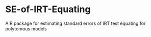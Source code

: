 # SE-of-IRT-Equating
A R package for estimating standard errors of IRT test equating for polytomous models 
